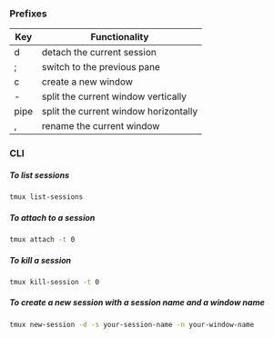 ### Prefixes

| Key | Functionality |
| --- | --- |
| d | detach the current session |
| ; | switch to the previous pane |
| c | create a new window |
| - | split the current window vertically |
| pipe | split the current window horizontally |
| , | rename the current window |

### CLI

##### To list sessions

```sh
tmux list-sessions
```

##### To attach to a session

```sh
tmux attach -t 0
```

##### To kill a session

```sh
tmux kill-session -t 0
```

##### To create a new session with a session name and a window name

```sh
tmux new-session -d -s your-session-name -n your-window-name
```
